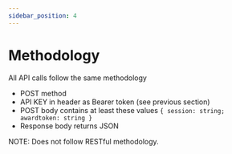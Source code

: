 ```yaml
---
sidebar_position: 4
---
```


# Methodology

All API calls follow the same methodology

- POST method
- API KEY in header as Bearer token (see previous section)
- POST body contains at least these values `{ session: string; awardtoken: string }`
- Response body returns JSON

NOTE: Does not follow RESTful methodology.
